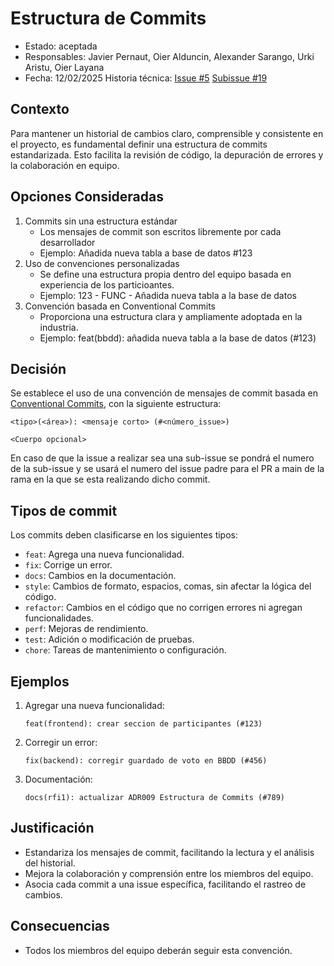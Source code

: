 # Estructura de Commits

* Estado: aceptada
* Responsables: Javier Pernaut, Oier Alduncin, Alexander Sarango, Urki Aristu, Oier Layana
* Fecha: 12/02/2025
Historia técnica: [Issue #5](https://github.com/oielay/GTIO_Votacion/issues/5) [Subissue #19](https://github.com/oielay/GTIO_Votacion/issues/19)


## Contexto
Para mantener un historial de cambios claro, comprensible y consistente en el proyecto, es fundamental definir una estructura de commits estandarizada. Esto facilita la revisión de código, la depuración de errores y la colaboración en equipo.

## Opciones Consideradas
1. Commits sin una estructura estándar
    - Los mensajes de commit son escritos libremente por cada desarrollador
    - Ejemplo: Añadida nueva tabla a base de datos #123
2. Uso de convenciones personalizadas
    - Se define una estructura propia dentro del equipo basada en experiencia de los particioantes.
    - Ejemplo: 123 - FUNC - Añadida nueva tabla a la base de datos
3. Convención basada en Conventional Commits
    - Proporciona una estructura clara y ampliamente adoptada en la industria.
    - Ejemplo: feat(bbdd): añadida nueva tabla a la base de datos (#123)

## Decisión
Se establece el uso de una convención de mensajes de commit basada en [Conventional Commits](https://www.conventionalcommits.org/), con la siguiente estructura:

`<tipo>(<área>): <mensaje corto> (#<número_issue>)`

`<Cuerpo opcional>`

En caso de que la issue a realizar sea una sub-issue se pondrá el numero de la sub-issue y se usará el numero del issue padre para el PR a main de la rama en la que se esta realizando dicho commit.

## Tipos de commit
Los commits deben clasificarse en los siguientes tipos:
- `feat`: Agrega una nueva funcionalidad.
- `fix`: Corrige un error.
- `docs`: Cambios en la documentación.
- `style`: Cambios de formato, espacios, comas, sin afectar la lógica del código.
- `refactor`: Cambios en el código que no corrigen errores ni agregan funcionalidades.
- `perf`: Mejoras de rendimiento.
- `test`: Adición o modificación de pruebas.
- `chore`: Tareas de mantenimiento o configuración.

## Ejemplos
1. Agregar una nueva funcionalidad:

    `feat(frontend): crear seccion de participantes (#123)`

2. Corregir un error:

    `fix(backend): corregir guardado de voto en BBDD (#456)`

3. Documentación:

    `docs(rfi1): actualizar ADR009 Estructura de Commits (#789)`

## Justificación
- Estandariza los mensajes de commit, facilitando la lectura y el análisis del historial.
- Mejora la colaboración y comprensión entre los miembros del equipo.
- Asocia cada commit a una issue específica, facilitando el rastreo de cambios.

## Consecuencias
- Todos los miembros del equipo deberán seguir esta convención.